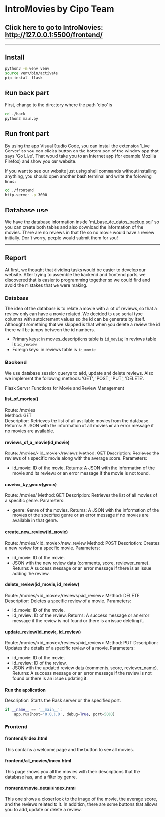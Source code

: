 # **IntroMovies by Cipo Team**

## **Click here to go to IntroMovies**: http://127.0.0.1:5500/frontend/

---

## **Install**

```bash
python3 -m venv venv
source venv/bin/activate
pip install flask
```

## **Run back part**

First, change to the directory where the path 'cipo' is

```bash
cd ./back
python3 main.py
```

## Run front part

By using the app Visual Studio Code, you can install the extension 'Live Server' so you can click a button on the bottom part of the window app that says 'Go Live'. That would take you to an Internet app (for example Mozilla Firefox) and show you our website.

If you want to see our website just using shell commands without installing anything, you should open another bash terminal and write the following lines:

```bash
cd ./frontend
http-server -p 3000
```

## Database use

We have the database information inside 'mi_base_de_datos_backup.sql' so you can create both tables and also download the information of the movies. There are no reviews in that file so no movie would have a review initially. Don't worry, people would submit them for you!

---

## Report

At first, we thought that dividing tasks would be easier to develop our website. After trying to assemble the backend and frontend parts, we discovered that is easier to programming together so we could find and avoid the mistakes that we were making.

### Database

The idea of the database is to relate a movie with a lot of reviews, so that a review only can have a movie related. We decided to use serial type columns with autoicrement values so the id can be generate by itself. Althought something that we skipped is that when you delete a review the id there will be jumps between the id numbers.

- Primary keys: in movies_descriptions table is `id_movie`; in reviews table is `id_review`
- Foreign keys: in reviews table is `id_movie`

### Backend

We use database session querys to add, update and delete reviews. Also we implement the following methods: 'GET', 'POST', 'PUT', 'DELETE'. 

Flask Server Functions for Movie and Review Management

#### list_of_movies()
Route: /movies  
Method: GET  
Description: Retrieves the list of all available movies from the database.  
Returns: A JSON with the information of all movies or an error message if no movies are available.  

#### reviews_of_a_movie(id_movie)
Route: /movies/<id_movie>/reviews
Method: GET
Description: Retrieves the reviews of a specific movie along with the average score.
Parameters:
- id_movie: ID of the movie.
Returns: A JSON with the information of the movie and its reviews or an error message if the movie is not found.

#### movies_by_genre(genre)
Route: /movies/<genre>
Method: GET
Description: Retrieves the list of all movies of a specific genre.
Parameters:
- genre: Genre of the movies.
Returns: A JSON with the information of the movies of the specified genre or an error message if no movies are available in that genre.

#### create_new_review(id_movie)
Route: /movies/<id_movie>/new_review
Method: POST
Description: Creates a new review for a specific movie.
Parameters:
- id_movie: ID of the movie.
- JSON with the new review data (comments, score, reviewer_name).
Returns: A success message or an error message if there is an issue adding the review.

#### delete_review(id_movie, id_review)
Route: /movies/<id_movie>/reviews/<id_review>
Method: DELETE
Description: Deletes a specific review of a movie.
Parameters:
- id_movie: ID of the movie.
- id_review: ID of the review.
Returns: A success message or an error message if the review is not found or there is an issue deleting it.

#### update_review(id_movie, id_review)
Route: /movies/<id_movie>/reviews/<id_review>
Method: PUT
Description: Updates the details of a specific review of a movie.
Parameters:
- id_movie: ID of the movie.
- id_review: ID of the review.
- JSON with the updated review data (comments, score, reviewer_name).
Returns: A success message or an error message if the review is not found or there is an issue updating it.

#### Run the application
Description: Starts the Flask server on the specified port.
```python
if __name__ == '__main__':
    app.run(host='0.0.0.0', debug=True, port=5000)
```

### Frontend

#### frontend/index.html

This contains a welcome page and the button to see all movies.

#### frontend/all_movies/index.html

This page shows you all the movies with their descriptions that the database has, and a filter by genre.

#### frontend/movie_detail/index.html

This one shows a closer look to the image of the movie, the average score, and the reviews related to it. In addition, there are some buttons that allows you to add, update or delete a review.
